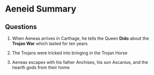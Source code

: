 # Aeneid Summary

## Questions

1. When Aeneas arrives in Carthage, he tells the Queen **Dido** about the **Trojan War** which lasted for ten years

2. The Trojans were tricked into bringing in the Trojan Horse

3. Aeneas escapes with his father Anchises, his son Ascanius, and the hearth gods from their home
